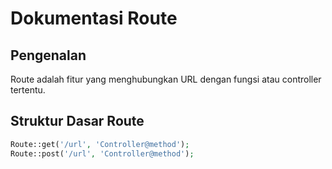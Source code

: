 # Dokumentasi Route

## Pengenalan
Route adalah fitur yang menghubungkan URL dengan fungsi atau controller tertentu.

## Struktur Dasar Route
```php
Route::get('/url', 'Controller@method');
Route::post('/url', 'Controller@method');
```

